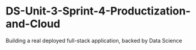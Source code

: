 # DS-Unit-3-Sprint-4-Productization-and-Cloud
Building a real deployed full-stack application, backed by Data Science
